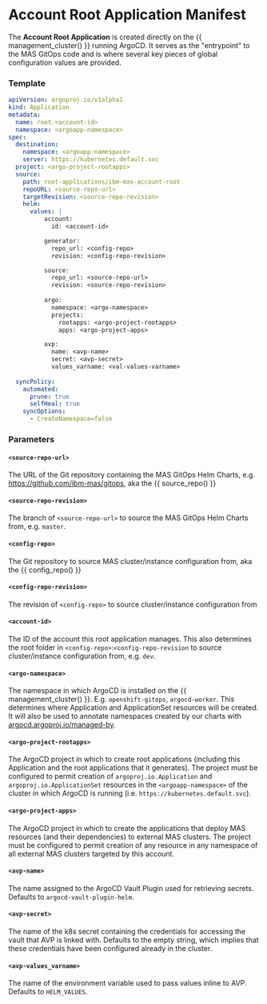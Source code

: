 Account Root Application Manifest
===============================================================================

The **Account Root Application** is created directly on the {{ management_cluster() }} running ArgoCD. It serves as the "entrypoint" to the MAS GitOps code and is where several key pieces of global configuration values are provided.

### Template

```yaml
apiVersion: argoproj.io/v1alpha1
kind: Application
metadata:
  name: root.<account-id>
  namespace: <argoapp-namespace>
spec:
  destination:
    namespace: <argoapp-namespace>
    server: https://kubernetes.default.svc
  project: <argo-project-rootapps>
  source:
    path: root-applications/ibm-mas-account-root
    repoURL: <source-repo-url>
    targetRevision: <source-repo-revision>
    helm:
      values: |
          account:
            id: <account-id>

          generator:
            repo_url: <config-repo>
            revision: <config-repo-revision>

          source:
            repo_url: <source-repo-url>
            revision: <source-repo-revision>
          
          argo:
            namespace: <argo-namespace>
            projects:
              rootapps: <argo-project-rootapps>
              apps: <argo-project-apps>

          avp:
            name: <avp-name>
            secret: <avp-secret>
            values_varname: <val-values-varname>
    
  syncPolicy:
    automated:
      prune: true
      selfHeal: true
    syncOptions:
      - CreateNamespace=false
```

### Parameters
#### `<source-repo-url>`
The URL of the Git repository containing the MAS GitOps Helm Charts, e.g. https://github.com/ibm-mas/gitops, aka the {{ source_repo() }}

#### `<source-repo-revision>`
The branch of `<source-repo-url>` to source the MAS GitOps Helm Charts from, e.g. `master`.

#### `<config-repo>`
The Git repository to source MAS cluster/instance configuration from, aka the {{ config_repo() }}

#### `<config-repo-revision>`
The revision of `<config-repo>` to source cluster/instance configuration from

#### `<account-id>`
The ID of the account this root application manages. This also determines the root folder in `<config-repo>`:`<config-repo-revision` to source cluster/instance configuration from, e.g. `dev`.

#### `<argo-namespace>`
The namespace in which ArgoCD is installed on the {{ management_cluster() }}. E.g. `openshift-gitops`, `argocd-worker`. This determines where Application and ApplicationSet resources will be created. It will also be used to annotate namespaces created by our charts with [argocd.argoproj.io/managed-by](https://argocd-operator.readthedocs.io/en/stable/usage/deploy-to-different-namespaces/).

#### `<argo-project-rootapps>`
The ArgoCD project in which to create root applications (including this Application and the root applications that it generates). The project must be configured to permit creation of `argoproj.io.Application` and `argoproj.io.ApplicationSet` resources in the `<argoapp-namespace>` of the cluster in which ArgoCD is running (i.e. `https://kubernetes.default.svc`).

#### `<argo-project-apps>`
The ArgoCD project in which to create the applications that deploy MAS resources (and their dependencies) to external MAS clusters. The project must be configured to permit creation of any resource in any namespace of all external MAS clusters targeted by this account.

#### `<avp-name>`
The name assigned to the ArgoCD Vault Plugin used for retrieving secrets. Defaults to `argocd-vault-plugin-helm`.

#### `<avp-secret>`
The name of the k8s secret containing the credentials for accessing the vault that AVP is linked with. Defaults to the empty string, which implies that these credentials have been configured already in the cluster.

#### `<avp-values_varname>`
The name of the environment variable used to pass values inline to AVP. Defaults to `HELM_VALUES`.


